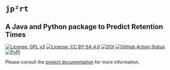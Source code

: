 # `jp²rt`

## A Java and Python package to Predict Retention Times

[![License: GPL v3](https://img.shields.io/badge/License-GPL%20v3-blue.svg)](http://www.gnu.org/licenses/gpl-3.0)
[![License: CC BY-SA 4.0](https://img.shields.io/badge/License-CC%20BY--SA%204.0-blue.svg)](http://creativecommons.org/licenses/by-sa/4.0/)
[![DOI](https://zenodo.org/badge/DOI/10.5281/zenodo.10846234.svg)](https://doi.org/10.5281/zenodo.10846234)
[![GitHub Action Status](https://github.com/mapio/jp2rt/actions/workflows/build-release-publish.yml/badge.svg)](https://github.com/mapio/jp2rt/actions/workflows/build-release-publish.yml) 
[![PyPI](https://img.shields.io/pypi/v/liblet.svg?color=brightgreen&logo=python&logoColor=white)](https://pypi.org/project/jp2rt/)

Please consult the [project documentation](https://mapio.github.io/jp2rt/) for more information.
